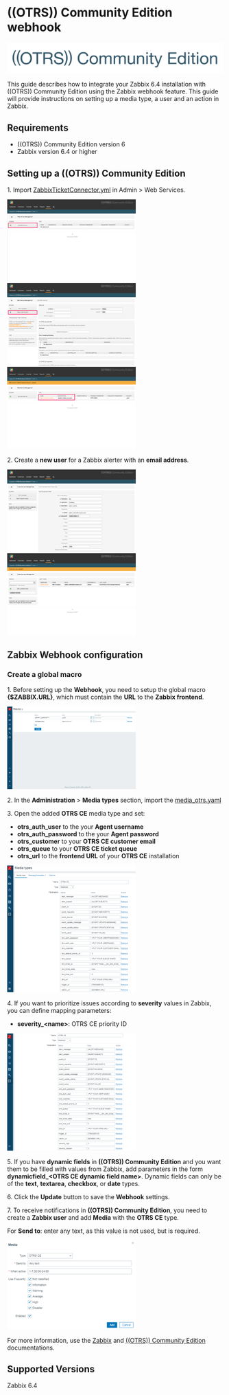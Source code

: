 
# ((OTRS)) Community Edition webhook
![](images/otrs_logo.png?raw=true)

This guide describes how to integrate your Zabbix 6.4 installation with ((OTRS)) Community Edition using the Zabbix webhook feature. This guide will provide instructions on setting up a media type, a user and an action in Zabbix.

## Requirements

- ((OTRS)) Community Edition version 6
- Zabbix version 6.4 or higher

## Setting up a ((OTRS)) Community Edition

1\. Import [ZabbixTicketConnector.yml](ZabbixTicketConnector.yml) in Admin > Web Services.

[![](images/thumb.01.png?raw=true)](images/01.png)
[![](images/thumb.02.png?raw=true)](images/02.png)
[![](images/thumb.03.png?raw=true)](images/03.png)

2\. Create a **new user** for a Zabbix alerter with an **email address**.

[![](images/thumb.04.png?raw=true)](images/04.png)
[![](images/thumb.05.png?raw=true)](images/05.png)

## Zabbix Webhook configuration

### Create a global macro

1\. Before setting up the **Webhook**, you need to setup the global macro **{$ZABBIX.URL}**, which must contain the **URL** to the **Zabbix frontend**.

[![](images/thumb.06.png?raw=true)](images/06.png)

2\. In the **Administration** > **Media types** section, import the [media_otrs.yaml](media_otrs.yaml)

3\. Open the added **OTRS CE** media type and set:

- **otrs_auth_user** to the your **Agent username**
- **otrs_auth_password** to the your **Agent password**
- **otrs_customer** to your **OTRS CE customer email**
- **otrs_queue** to your **OTRS CE ticket queue**
- **otrs_url** to the **frontend URL** of your **OTRS CE** installation

[![](images/thumb.07.png?raw=true)](images/07.png)

4\. If you want to prioritize issues according to **severity** values in Zabbix, you can define mapping parameters:

- **severity_\<name\>**: OTRS CE priority ID

[![](images/thumb.08.png?raw=true)](images/08.png)

5\. If you have **dynamic fields** in **((OTRS)) Community Edition** and you want them to be filled with values from Zabbix, add parameters in the form **dynamicfield_\<OTRS CE dynamic field name\>**. Dynamic fields can only be of the **text**, **textarea**, **checkbox**, or **date** types.

6\. Click the **Update** button to save the **Webhook** settings.

7\. To receive notifications in **((OTRS)) Community Edition**, you need to create a **Zabbix user** and add **Media** with the **OTRS CE** type.

For **Send to**: enter any text, as this value is not used, but is required.

[![](images/thumb.09.png?raw=true)](images/09.png)

For more information, use the [Zabbix](https://www.zabbix.com/documentation/6.4/manual/config/notifications) and [((OTRS)) Community Edition](https://doc.otrs.com) documentations.

## Supported Versions

Zabbix 6.4
